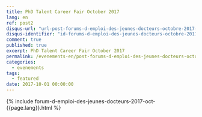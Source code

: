 ```yaml
---
title: PhD Talent Career Fair October 2017
lang: en
ref: post2
disqus-url: "url-post-forums-d-emploi-des-jeunes-docteurs-octobre-2017-2017-10-01-021406244298502797-9971528243668522-03990644012876132"
disqus-identifier: "id-forums-d-emploi-des-jeunes-docteurs-octobre-2017-2017-10-01-021406244298502797-9971528243668522-03990644012876132"
comment: true
published: true
excerpt: PhD Talent Career Fair October 2017 
permalink: /evenements-en/post-forums-d-emploi-des-jeunes-docteurs-octobre-2017-en/
categories:
  - evenements
tags:
  - featured
date: 2017-10-01 00:00:00
---
```


{% include forum-d-emploi-des-jeunes-docteurs-2017-oct-{{page.lang}}.html %}